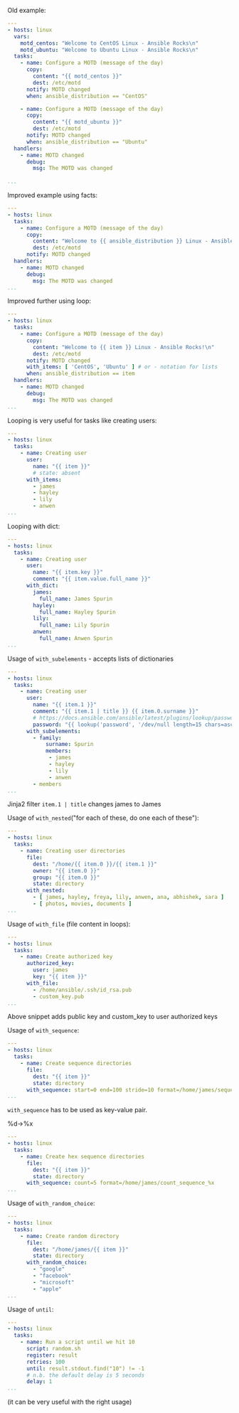 Old example:
```yaml
---
- hosts: linux
  vars:
    motd_centos: "Welcome to CentOS Linux - Ansible Rocks\n"
    motd_ubuntu: "Welcome to Ubuntu Linux - Ansible Rocks\n"
  tasks:
    - name: Configure a MOTD (message of the day)
      copy:
        content: "{{ motd_centos }}"
        dest: /etc/motd
      notify: MOTD changed
      when: ansible_distribution == "CentOS"

    - name: Configure a MOTD (message of the day)
      copy:
        content: "{{ motd_ubuntu }}"
        dest: /etc/motd
      notify: MOTD changed
      when: ansible_distribution == "Ubuntu"
  handlers:
    - name: MOTD changed
      debug:
        msg: The MOTD was changed
 
...
```

Improved example using facts:
```yaml
---
- hosts: linux
  tasks:
    - name: Configure a MOTD (message of the day)
      copy:
        content: "Welcome to {{ ansible_distribution }} Linux - Ansible Rocks\n"
        dest: /etc/motd
      notify: MOTD changed
  handlers:
    - name: MOTD changed
      debug:
        msg: The MOTD was changed
...
```

Improved further using loop:
```yaml
---
- hosts: linux
  tasks:
    - name: Configure a MOTD (message of the day)
      copy:
        content: "Welcome to {{ item }} Linux - Ansible Rocks!\n"
        dest: /etc/motd
      notify: MOTD changed
      with_items: [ 'CentOS', 'Ubuntu' ] # or - notation for lists
      when: ansible_distribution == item
  handlers:
    - name: MOTD changed
      debug:
        msg: The MOTD was changed
...
```

Looping is very useful for tasks like creating users:
```yaml
---
- hosts: linux
  tasks:
    - name: Creating user
      user:
        name: "{{ item }}"
        # state: absent
      with_items: 
        - james
        - hayley
        - lily
        - anwen
...
```

Looping with dict:
```yaml
---
- hosts: linux
  tasks:
    - name: Creating user
      user:
        name: "{{ item.key }}"
        comment: "{{ item.value.full_name }}"
      with_dict: 
        james: 
          full_name: James Spurin
        hayley: 
          full_name: Hayley Spurin
        lily: 
          full_name: Lily Spurin
        anwen:
          full_name: Anwen Spurin
...
```

Usage of `with_subelements` - accepts lists of dictionaries
```yaml
---
- hosts: linux
  tasks:
    - name: Creating user
      user:
        name: "{{ item.1 }}"
        comment: "{{ item.1 | title }} {{ item.0.surname }}"
        # https://docs.ansible.com/ansible/latest/plugins/lookup/password.html
        password: "{{ lookup('password', '/dev/null length=15 chars=ascii_letters,digits,hexdigits,punctuation') | password_hash('sha512') }}"
      with_subelements: 
        - family:
            surname: Spurin
            members:
             - james
             - hayley
             - lily
             - anwen
        - members
...
```

Jinja2 filter `item.1 | title` changes james to James

Usage of `with_nested`("for each of these, do one each of these"):
```yaml
---
- hosts: linux
  tasks:
    - name: Creating user directories
      file:
        dest: "/home/{{ item.0 }}/{{ item.1 }}"
        owner: "{{ item.0 }}"
        group: "{{ item.0 }}"
        state: directory
      with_nested:
        - [ james, hayley, freya, lily, anwen, ana, abhishek, sara ]
        - [ photos, movies, documents ]
...
```

Usage of `with_file` (file content in loops):
```yaml
---
- hosts: linux
  tasks:
    - name: Create authorized key
      authorized_key:
        user: james
        key: "{{ item }}"
      with_file:
        - /home/ansible/.ssh/id_rsa.pub
        - custom_key.pub
...
```

Above snippet adds public key and custom_key to user authorized keys

Usage of `with_sequence`:
```yaml
---
- hosts: linux
  tasks:
    - name: Create sequence directories
      file:
        dest: "{{ item }}"
        state: directory
      with_sequence: start=0 end=100 stride=10 format=/home/james/sequence_%d
...
```

`with_sequence` has to be used as key-value pair.

%d->%x 
```yaml
---
- hosts: linux
  tasks:
    - name: Create hex sequence directories
      file:
        dest: "{{ item }}"
        state: directory
      with_sequence: count=5 format=/home/james/count_sequence_%x
...
```

Usage of `with_random_choice`:
```yaml
---
- hosts: linux
  tasks:
    - name: Create random directory
      file:
        dest: "/home/james/{{ item }}"
        state: directory
      with_random_choice:
        - "google"
        - "facebook"
        - "microsoft"
        - "apple"
...
```

Usage of `until`:
```yaml
---
- hosts: linux
  tasks:
    - name: Run a script until we hit 10
      script: random.sh
      register: result
      retries: 100
      until: result.stdout.find("10") != -1
      # n.b. the default delay is 5 seconds
      delay: 1
...
```
(it can be very useful with the right usage)